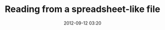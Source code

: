 ---
layout: post
title: "Reading from a spreadsheet-like file"
date: 2012-09-12 03:20
comments: true
categories: 
problem: "How to read data from a spreadsheet-like file, such as CSV?"
solution: "Use the FasterCSV library and Hash objects to simplify reading the datafile."
section_header: "Advanced Projects"
---